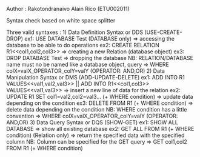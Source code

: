 Author : Rakotondranaivo Alain Rico (ETU002011)

Syntax check based on white space splitter

Three valid syntaxes :
     1) Data Definition Syntax or DDS (USE-CREATE-DROP)
        ex1: USE DATABASE Test (DATABASE only)
          => accessing the database to be able to do operations
        ex2: CREATE RELATION R1<<col1,col2,col3>>
          => creating a new Relation (database object)
        ex3: DROP DATABASE Test
          => dropping the database
        NB: RELATION/DATABASE name must no be named like a database object, query
          => WHERE colX=valX_OPERATOR_colY=valY (OPERATOR: AND,OR)
      2) Data Manipulation Syntax or DMS (ADD-UPDATE-DELETE)
        ex1: ADD INTO R1 VALUES<<val1,val2,val3>> || ADD INTO R1<<col1,col3>> VALUES<<val1,val3>>
          => insert a new line of data for the relation
        ex2: UPDATE R1 SET col1=val2,col2=val3... (+ WHERE condition)
          => update data depending on the condition
        ex3: DELETE FROM R1 (+ WHERE condition)
          => delete data depending on the condition
        NB: WHERE condition has a little convention
          => WHERE colX=valX_OPERATOR_colY=valY (OPERATOR: AND,OR)
      3) Data Query Syntax or DQS (SHOW-GET)
        ex1: SHOW ALL DATABASE
          => show all existing database
        ex2: GET ALL FROM R1 (+ WHERE condition) (Relation only)
          => return the specified data with the specified column
        NB: Column can be specified for the GET query
          => GET col1,col2 FROM R1 (+ WHERE condition)
